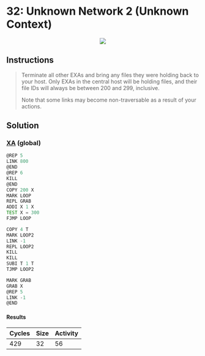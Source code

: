 # 32: Unknown Network 2 (Unknown Context)

<div align="center"><img src="EXAPUNKS - TEC EXA-Blaster™ Modem (970, 58, 26, 2023-10-08-00-13-27).gif" /></div>

## Instructions
> Terminate all other EXAs and bring any files they were holding back to your host. Only EXAs in the central host will be holding files, and their file IDs will always be between 200 and 299, inclusive.
> 
> Note that some links may become non-traversable as a result of your actions.

## Solution

### [XA](XA.exa) (global)
```asm
@REP 5
LINK 800
@END
@REP 6
KILL
@END
COPY 200 X
MARK LOOP
REPL GRAB
ADDI X 1 X
TEST X = 300
FJMP LOOP

COPY 4 T
MARK LOOP2
LINK -1
REPL LOOP2
KILL
KILL
SUBI T 1 T
TJMP LOOP2

MARK GRAB
GRAB X
@REP 5
LINK -1
@END
```

#### Results
| Cycles | Size | Activity |
|--------|------|----------|
| 429    | 32   | 56       |
